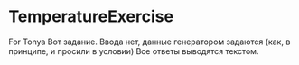 # TemperatureExercise
For Tonya
Вот задание. Ввода нет, данные генератором задаются (как, в принципе, и просили в условии)
Все ответы выводятся текстом.
